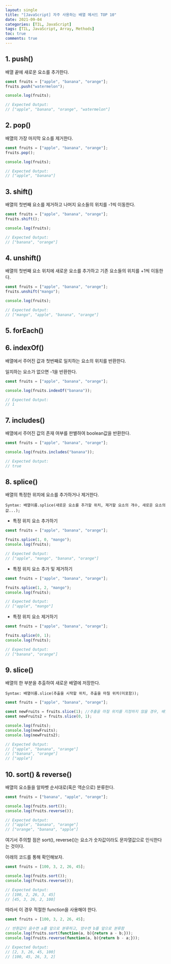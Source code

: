```yaml
---
layout: single
title: "[JavaScript] 자주 사용하는 배열 메서드 TOP 10"
date: 2021-09-04
categories: [TIL, JavaScript]
tags: [TIL, JavaScript, Array, Methods]
toc: true
comments: true
---
```


## 1. push()
배열 끝에 새로운 요소를 추가한다.
```javascript
const fruits = ["apple", "banana", "orange"];
fruits.push("watermelon");

console.log(fruits);

// Expected Output:
// ["apple", "banana", "orange", "watermelon"]
```

## 2. pop()
배열의 가장 마지막 요소를 제거한다.
```javascript
const fruits = ["apple", "banana", "orange"];
fruits.pop();

console.log(fruits);

// Expected Output:
// ["apple", "banana"]
```

## 3. shift()
배열의 첫번째 요소를 제거하고 나머지 요소들의 위치를 -1씩 이동한다.
```javascript
const fruits = ["apple", "banana", "orange"];
fruits.shift();

console.log(fruits);

// Expected Output:
// ["banana", "orange"]
```

## 4. unshift()
배열의 첫번째 요소 위치에 새로운 요소를 추가하고 기존 요소들의 위치를 +1씩 이동한다.
```javascript
const fruits = ["apple", "banana", "orange"];
fruits.unshift("mango");

console.log(fruits);

// Expected Output:
// ["mango", "apple", "banana", "orange"]
```

## 5. forEach()



## 6. indexOf()
배열에서 주어진 값과 첫번째로 일치하는 요소의 위치를 반환한다. 

일치하는 요소가 없으면 -1을 반환한다.
```javascript
const fruits = ["apple", "banana", "orange"];

console.log(fruits.indexOf("banana"));

// Expected Output:
// 1
```

## 7. includes()
배열에서 주어진 값의 존재 여부를 판별하여 boolean값을 반환한다.
```javascript
const fruits = ["apple", "banana", "orange"];

console.log(fruits.includes("banana"));

// Expected Output:
// true
```

## 8. splice()
배열의 특정한 위치에 요소를 추가하거나 제거한다.

    Syntax: 배열이름.splice(새로운 요소를 추가할 위치, 제거할 요소의 개수, 새로운 요소의 값...);
    
- 특정 위치 요소 추가하기

```javascript
const fruits = ["apple", "banana", "orange"];

fruits.splice(1, 0, "mango");
console.log(fruits);

// Expected Output:
// ["apple", "mango", "banana", "orange"]
```
- 특정 위치 요소 추가 및 제거하기

```javascript
const fruits = ["apple", "banana", "orange"];

fruits.splice(1, 2, "mango");
console.log(fruits);

// Expected Output:
// ["apple", "mango"]
```
- 특정 위치 요소 제거하기
 
```javascript
const fruits = ["apple", "banana", "orange"];

fruits.splice(0, 1);
console.log(fruits);

// Expected Output:
// ["banana", "orange"]
```

## 9. slice()
배열의 한 부분을 추출하여 새로운 배열에 저장한다. 

    Syntax: 배열이름.slice(추출을 시작할 위치, 추출을 마칠 위치(미포함));
    
```javascript
const fruits = ["apple", "banana", "orange"];

const newFruits = fruits.slice(1); //추출을 마칠 위치를 지정하지 않을 경우, 배열 끝까지 추출을 실행함
const newFruits2 = fruits.slice(0, 1);

console.log(fruits);
console.log(newFruits);
console.log(newFruits2);

// Expected Output:
// ["apple", "banana", "orange"]
// ["banana", "orange"]
// ["apple"]
```

## 10. sort() & reverse()
배열의 요소들을 알파벳 순서대로(혹은 역순으로) 분류한다. 
```javascript
const fruits = ["banana", "apple", "orange"];

console.log(fruits.sort());
console.log(fruits.reverse());

// Expected Output:
// ["apple", "banana", "orange"]
// ["orange", "banana", "apple"]
```
여기서 주의할 점은 sort(), reverse()는 요소가 숫자값이라도 문자열값으로 인식한다는 것이다. 

아래의 코드를 통해 확인해보자.
```javascript
const fruits = [100, 3, 2, 26, 45];

console.log(fruits.sort());
console.log(fruits.reverse());

// Expected Output:
// [100, 2, 26, 3, 45]
// [45, 3, 26, 2, 100]
```
따라서 이 경우 적절한 function을 사용해야 한다. 
```javascript
const fruits = [100, 3, 2, 26, 45];

// 반환값이 음수면 a를 앞으로 분류하고, 양수면 b를 앞으로 분류함 
console.log(fruits.sort(function(a, b){return a - b;}));
console.log(fruits.reverse(function(a, b){return b - a;}));

// Expected Output:
// [2, 3, 26, 45, 100]
// [100, 45, 26, 3, 2]
```
